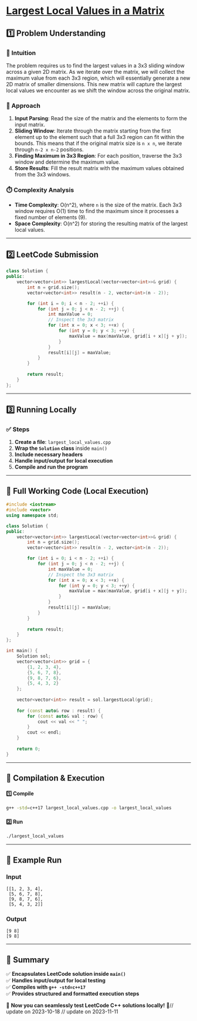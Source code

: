 # **[Largest Local Values in a Matrix](https://leetcode.com/problems/largest-local-values-in-a-matrix/description/)**  

## **1️⃣ Problem Understanding**  
### **📌 Intuition**  
The problem requires us to find the largest values in a 3x3 sliding window across a given 2D matrix. As we iterate over the matrix, we will collect the maximum value from each 3x3 region, which will essentially generate a new 2D matrix of smaller dimensions. This new matrix will capture the largest local values we encounter as we shift the window across the original matrix.

### **🚀 Approach**  
1. **Input Parsing**: Read the size of the matrix and the elements to form the input matrix.
2. **Sliding Window**: Iterate through the matrix starting from the first element up to the element such that a full 3x3 region can fit within the bounds. This means that if the original matrix size is `n x n`, we iterate through `n-2 x n-2` positions.
3. **Finding Maximum in 3x3 Region**: For each position, traverse the 3x3 window and determine the maximum value.
4. **Store Results**: Fill the result matrix with the maximum values obtained from the 3x3 windows.

### **⏱️ Complexity Analysis**  
- **Time Complexity**: O(n^2), where `n` is the size of the matrix. Each 3x3 window requires O(1) time to find the maximum since it processes a fixed number of elements (9).
- **Space Complexity**: O(n^2) for storing the resulting matrix of the largest local values.

---  

## **2️⃣ LeetCode Submission**  
```cpp
class Solution {
public:
    vector<vector<int>> largestLocal(vector<vector<int>>& grid) {
        int n = grid.size();
        vector<vector<int>> result(n - 2, vector<int>(n - 2));

        for (int i = 0; i < n - 2; ++i) {
            for (int j = 0; j < n - 2; ++j) {
                int maxValue = 0;
                // Inspect the 3x3 matrix
                for (int x = 0; x < 3; ++x) {
                    for (int y = 0; y < 3; ++y) {
                        maxValue = max(maxValue, grid[i + x][j + y]);
                    }
                }
                result[i][j] = maxValue;
            }
        }
        
        return result;
    }
};
```  

---  

## **3️⃣ Running Locally**  
### **✅ Steps**  
1. **Create a file**: `largest_local_values.cpp`  
2. **Wrap the `Solution` class** inside `main()`  
3. **Include necessary headers**  
4. **Handle input/output for local execution**  
5. **Compile and run the program**  

---  

## **📝 Full Working Code (Local Execution)**  
```cpp
#include <iostream>
#include <vector>
using namespace std;

class Solution {
public:
    vector<vector<int>> largestLocal(vector<vector<int>>& grid) {
        int n = grid.size();
        vector<vector<int>> result(n - 2, vector<int>(n - 2));

        for (int i = 0; i < n - 2; ++i) {
            for (int j = 0; j < n - 2; ++j) {
                int maxValue = 0;
                // Inspect the 3x3 matrix
                for (int x = 0; x < 3; ++x) {
                    for (int y = 0; y < 3; ++y) {
                        maxValue = max(maxValue, grid[i + x][j + y]);
                    }
                }
                result[i][j] = maxValue;
            }
        }
        
        return result;
    }
};

int main() {
    Solution sol;
    vector<vector<int>> grid = {
        {1, 2, 3, 4},
        {5, 6, 7, 8},
        {9, 8, 7, 6},
        {5, 4, 3, 2}
    };
    
    vector<vector<int>> result = sol.largestLocal(grid);
    
    for (const auto& row : result) {
        for (const auto& val : row) {
            cout << val << " ";
        }
        cout << endl;
    }
    
    return 0;
}
```  

---  

## **🔧 Compilation & Execution**  
#### **1️⃣ Compile**  
```bash
g++ -std=c++17 largest_local_values.cpp -o largest_local_values
```  

#### **2️⃣ Run**  
```bash
./largest_local_values
```  

---  

## **🎯 Example Run**  
### **Input**  
```
[[1, 2, 3, 4],
 [5, 6, 7, 8],
 [9, 8, 7, 6],
 [5, 4, 3, 2]]
```  
### **Output**  
```
[9 8]
[9 8]
```  

---  

## **📌 Summary**  
✅ **Encapsulates LeetCode solution inside `main()`**  
✅ **Handles input/output for local testing**  
✅ **Compiles with `g++ -std=c++17`**  
✅ **Provides structured and formatted execution steps**  

🚀 **Now you can seamlessly test LeetCode C++ solutions locally!** 🚀// update on 2023-10-18
// update on 2023-11-11
